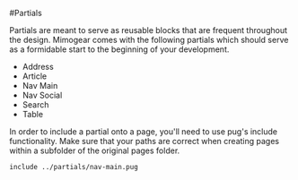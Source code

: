 #Partials

Partials are meant to serve as reusable blocks that are frequent throughout the design. Mimogear comes with the following partials which should serve as a formidable start to the beginning of your development.

* Address
* Article
* Nav Main
* Nav Social
* Search
* Table

In order to include a partial onto a page, you'll need to use pug's include functionality. Make sure that your paths are correct when creating pages within a subfolder of the original pages folder.

```pug
include ../partials/nav-main.pug
```
